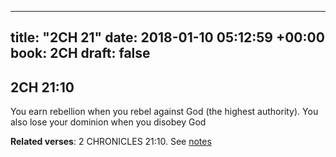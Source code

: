 
---
title: "2CH 21"
date: 2018-01-10 05:12:59 +00:00
book: 2CH
draft: false
---

## 2CH 21:10

You earn rebellion when you rebel against God (the highest authority). You also lose your dominion when you disobey God

**Related verses**: 2 CHRONICLES 21:10. See [notes](https://my.bible.com/notes/2809388269044491199)

